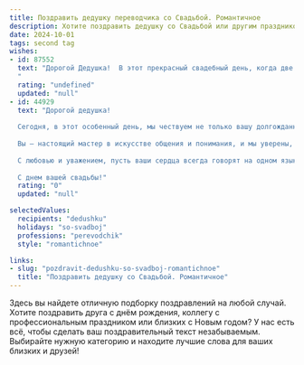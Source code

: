 ```yaml
---
title: Поздравить дедушку переводчика со Свадьбой. Романтичное
description: Хотите поздравить дедушку со Свадьбой или другим праздником? Наш ИИ создаст незабываемое поздравление, а вы обязательно выделитесь среди других.  
date: 2024-10-01
tags: second tag
wishes:
- id: 87552
  text: "Дорогой Дедушка!  В этот прекрасный свадебный день, когда две любящие души соединяются в одно целое, хочу пожелать тебе, опытному переводчику сердечных чувств, чтобы  ваша совместная жизнь была полна нежности, понимания и бесконечной любви, переводимой на все языки мира без единой ошибки! Пусть ваш союз будет таким же прекрасным и гармоничным, как самый удачный перевод сложнейшего текста.  Счастья вам, долгой и счастливой жизни!
  "
  rating: "undefined"
  updated: "null"
- id: 44929
  text: "Дорогой дедушка!
  
  Сегодня, в этот особенный день, мы чествуем не только вашу долгожданную свадьбу, но и любовь, которая связывает ваши сердца. Пусть каждый взгляд, слово и улыбка, обмененные вами, звучат как нежные языки, ведь любовь — это самый прекрасный перевод, который мы можем сделать в жизни.
  
  Вы — настоящий мастер в искусстве общения и понимания, и мы уверены, что ваше совместное путешествие будет наполнено гармонией, радостью и верностью. Пусть каждый день вашего совместного пути будет насыщен яркими моментами, искренними разговорами и романтическими мгновениями.
  
  С любовью и уважением, пусть ваши сердца всегда говорят на одном языке — языке любви.
  
  С днем вашей свадьбы!"
  rating: "0"
  updated: "null"

selectedValues:
  recipients: "dedushku"
  holidays: "so-svadboj"
  professions: "perevodchik"
  style: "romantichnoe"

links:
- slug: "pozdravit-dedushku-so-svadboj-romantichnoe"
  title: "Поздравить дедушку со Свадьбой. Романтичное"
---
```


Здесь вы найдете отличную подборку поздравлений на любой случай. 
Хотите поздравить друга с днём рождения, коллегу с профессиональным праздником или близких с Новым годом? У нас есть всё, чтобы сделать ваш поздравительный текст незабываемым. Выбирайте нужную категорию и находите лучшие слова для ваших близких и друзей!
